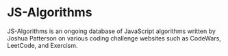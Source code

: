 # JS-Algorithms

JS-Algorithms is an ongoing database of JavaScript algorithms written by Joshua Patterson on various coding challenge websites such as CodeWars, LeetCode, and Exercism.
